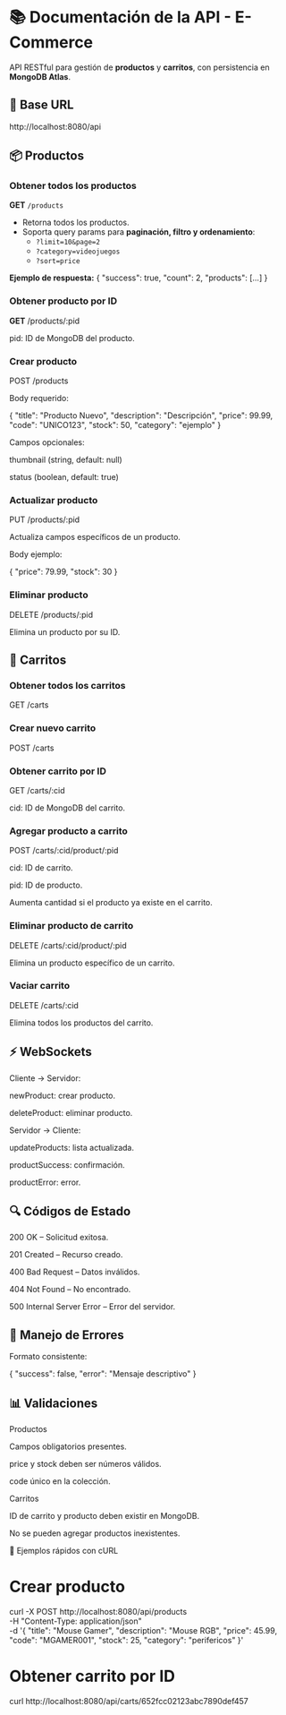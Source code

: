 # 📚 Documentación de la API - E-Commerce
  API RESTful para gestión de **productos** y **carritos**, con persistencia en **MongoDB Atlas**.

## 🔗 Base URL
  http://localhost:8080/api

## 📦 Productos

### Obtener todos los productos

**GET** `/products`

- Retorna todos los productos.
- Soporta query params para **paginación, filtro y ordenamiento**:
  - `?limit=10&page=2`
  - `?category=videojuegos`
  - `?sort=price`

**Ejemplo de respuesta:**
{
  "success": true,
  "count": 2,
  "products": [...]
}

### Obtener producto por ID

**GET** /products/:pid

pid: ID de MongoDB del producto.

### Crear producto

POST /products

Body requerido:

{
  "title": "Producto Nuevo",
  "description": "Descripción",
  "price": 99.99,
  "code": "UNICO123",
  "stock": 50,
  "category": "ejemplo"
}


Campos opcionales:

thumbnail (string, default: null)

status (boolean, default: true)


### Actualizar producto

PUT /products/:pid

Actualiza campos específicos de un producto.

Body ejemplo:

{
  "price": 79.99,
  "stock": 30
}

### Eliminar producto

DELETE /products/:pid

Elimina un producto por su ID.

## 🛒 Carritos

### Obtener todos los carritos

GET /carts

### Crear nuevo carrito

POST /carts

### Obtener carrito por ID

GET /carts/:cid

cid: ID de MongoDB del carrito.

### Agregar producto a carrito

POST /carts/:cid/product/:pid

cid: ID de carrito.

pid: ID de producto.

Aumenta cantidad si el producto ya existe en el carrito.

### Eliminar producto de carrito

DELETE /carts/:cid/product/:pid

Elimina un producto específico de un carrito.

### Vaciar carrito

DELETE /carts/:cid

Elimina todos los productos del carrito.

## ⚡ WebSockets

Cliente → Servidor:

newProduct: crear producto.

deleteProduct: eliminar producto.

Servidor → Cliente:

updateProducts: lista actualizada.

productSuccess: confirmación.

productError: error.

## 🔍 Códigos de Estado

200 OK – Solicitud exitosa.

201 Created – Recurso creado.

400 Bad Request – Datos inválidos.

404 Not Found – No encontrado.

500 Internal Server Error – Error del servidor.

## 🚨 Manejo de Errores

Formato consistente:

{
  "success": false,
  "error": "Mensaje descriptivo"
}

## 📊 Validaciones

Productos

Campos obligatorios presentes.

price y stock deben ser números válidos.

code único en la colección.

Carritos

ID de carrito y producto deben existir en MongoDB.

No se pueden agregar productos inexistentes.

🎨 Ejemplos rápidos con cURL
# Crear producto
curl -X POST http://localhost:8080/api/products \
  -H "Content-Type: application/json" \
  -d '{
    "title": "Mouse Gamer",
    "description": "Mouse RGB",
    "price": 45.99,
    "code": "MGAMER001",
    "stock": 25,
    "category": "perifericos"
  }'

# Obtener carrito por ID
curl http://localhost:8080/api/carts/652fcc02123abc7890def457

